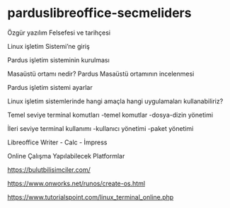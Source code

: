 # parduslibreoffice-secmeliders
Özgür yazılım Felsefesi ve tarihçesi

Linux işletim Sistemi’ne giriş

Pardus işletim sisteminin kurulması

Masaüstü ortamı nedir? Pardus Masaüstü ortamının incelenmesi

Pardus işletim sistemi ayarlar

Linux işletim sistemlerinde hangi amaçla hangi uygulamaları kullanabiliriz? 

Temel seviye terminal komutları
-temel komutlar
-dosya-dizin yönetimi

İleri seviye terminal kullanımı
-kullanıcı yönetimi
-paket yönetimi

Libreoffice Writer - Calc - İmpress 


Online Çalışma Yapılabilecek Platformlar 

https://bulutbilisimciler.com/ 

https://www.onworks.net/runos/create-os.html 

https://www.tutorialspoint.com/linux_terminal_online.php
